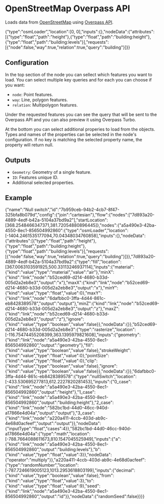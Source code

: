 # OpenStreetMap Overpass API

Loads data from [OpenStreetMap](https://www.openstreetmap.org/) using [Overpass API](https://wiki.openstreetmap.org/wiki/Overpass_API).

<Node>
    {"type":"osmLoader","location":[0, 0],"inputs":{},"nodeData":{"attributes":[{"type":"float","path":"height"},{"type":"float","path":"building:height"},{"type":"float","path":"building:levels"}],"requests":[{"node":false,"way":true,"relation":true,"query":"building"}]}}
</Node>

## Configuration

In the top section of the node you can sellect which features you want to load. You can select multiple key queries and for each you can choose if you want:

-   `node`: Point features.
-   `way`: Line, polygon features.
-   `relation`: Multipolygon features.

Under the requested features you can see the query that will be sent to the Overpass API and you can also preview it using Overpass Turbo.

At the bottom you can select additional properies to load from the objects. Types and names of the properties can be selected in the node's configuration. If no key is matching the selected property name, the property will return null.

## Outputs

-   `Geometry`: Geometry of a single feature.
-   `ID`: Features unique ID.
-   Additional selected properties.

## Example

<NodeGraph>
    {"name":"Null switch","id":"7b959ceb-94b2-4cb7-8f47-325bfa8b079d","config":{"join":"cartesian"},"flow":{"nodes":["7d893a20-4889-4edf-b42a-5104a37bd9a2"],"startLocation":[368.2548466347371,381.72054880896445]},"nodes":{"a5a490e3-42ba-4550-8ec1-856504992860":{"type":"osmLoader","location":[-1404.2461535177094,70.04348034760858],"inputs":{},"nodeData":{"attributes":[{"type":"float","path":"height"},{"type":"float","path":"building:height"},{"type":"float","path":"building:levels"}],"requests":[{"node":false,"way":true,"relation":true,"query":"building"}]}},"7d893a20-4889-4edf-b42a-5104a37bd9a2":{"type":"fill","location":[367.0063103591925,500.33113246937114],"inputs":{"material":{"kind":"value","type":"material","value":"air"},"minX":{"kind":"link","node":"b52ced69-d214-4680-b33d-005d2a2eb8e3","output":"x"},"maxX":{"kind":"link","node":"b52ced69-d214-4680-b33d-005d2a2eb8e3","output":"x"},"minY":{"kind":"value","type":"float","value":0},"maxY":{"kind":"link","node":"6dafbbc0-3ffa-4d44-861c-eb8428389578","output":"output"},"minZ":{"kind":"link","node":"b52ced69-d214-4680-b33d-005d2a2eb8e3","output":"z"},"maxZ":{"kind":"link","node":"b52ced69-d214-4680-b33d-005d2a2eb8e3","output":"z"},"ignore":{"kind":"value","type":"boolean","value":false}},"nodeData":{}},"b52ced69-d214-4680-b33d-005d2a2eb8e3":{"type":"rasterize","location":[-116.75474455208399,363.1395979821608],"inputs":{"geometry":{"kind":"link","node":"a5a490e3-42ba-4550-8ec1-856504992860","output":"geometry"},"fill":{"kind":"value","type":"boolean","value":false},"strokeWeight":{"kind":"value","type":"float","value":0},"pointSize":{"kind":"value","type":"float","value":0},"clip":{"kind":"value","type":"boolean","value":false},"ignore":{"kind":"value","type":"boolean","value":false}},"nodeData":{}},"6dafbbc0-3ffa-4d44-861c-eb8428389578":{"type":"nullSwitch","location":[-433.530695277813,612.2227820281453],"inputs":{"0_case":{"kind":"link","node":"a5a490e3-42ba-4550-8ec1-856504992860","output":"height"},"1_case":{"kind":"link","node":"a5a490e3-42ba-4550-8ec1-856504992860","output":"building:height"},"2_case":{"kind":"link","node":"582bc1bd-44d0-46cc-940d-a17866e4d04a","output":"output"},"3_case":{"kind":"link","node":"a220a411-4ccb-403d-ab9c-4e68d0acfeef","output":"output"}},"nodeData":{"inputType":"float","cases":4}},"582bc1bd-44d0-46cc-940d-a17866e4d04a":{"type":"math","location":[-788.7664088611673,810.1547045525949],"inputs":{"a":{"kind":"link","node":"a5a490e3-42ba-4550-8ec1-856504992860","output":"building:levels"},"b":{"kind":"value","type":"float","value":3}},"nodeData":{"operator":"multiply"}},"a220a411-4ccb-403d-ab9c-4e68d0acfeef":{"type":"randomNumber","location":[-787.7246619005123,1013.2953618803199],"inputs":{"decimal":{"kind":"value","type":"boolean","value":false},"from":{"kind":"value","type":"float","value":3},"to":{"kind":"value","type":"float","value":9},"seed":{"kind":"link","node":"a5a490e3-42ba-4550-8ec1-856504992860","output":"id"}},"nodeData":{"randomSeed":false}}}}
</NodeGraph>
